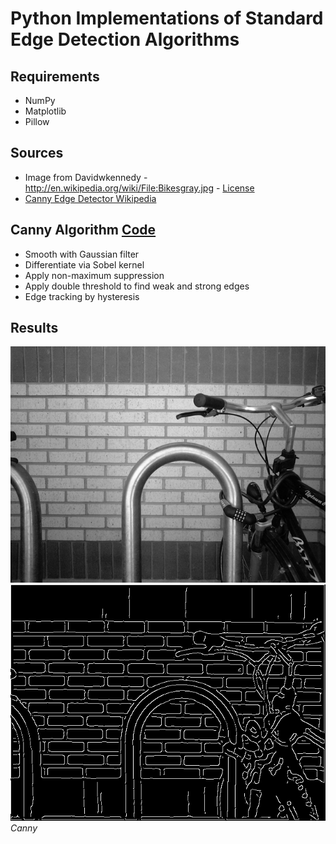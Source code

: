 Python Implementations of Standard Edge Detection Algorithms
===================

## Requirements
- NumPy
- Matplotlib
- Pillow

## Sources
- Image from Davidwkennedy - http://en.wikipedia.org/wiki/File:Bikesgray.jpg - [License](https://creativecommons.org/licenses/by-sa/3.0/deed.en)
- [Canny Edge Detector Wikipedia](https://en.wikipedia.org/wiki/Canny_edge_detector)

## Canny Algorithm [Code](https://github.com/ndormann/edge-detection/blob/main/canny.py)
- Smooth with Gaussian filter
- Differentiate via Sobel kernel
- Apply non-maximum suppression
- Apply double threshold to find weak and strong edges
- Edge tracking by hysteresis

## Results

![Original](https://github.com/ndormann/edge-detection/blob/main/Bikesgray.jpg)
![Canny Edges](https://github.com/ndormann/edge-detection/blob/main/canny.png)
*Canny*